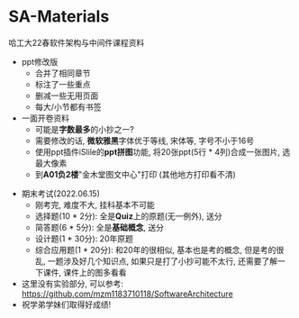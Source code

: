 # SA-Materials
哈工大22春软件架构与中间件课程资料

- ppt修改版
  * 合并了相同章节
  * 标注了一些重点
  * 删减一些无用页面
  * 每大/小节都有书签
- 一面开卷资料
  * 可能是**字数最多**的小抄之一?
  * 需要修改的话, **微软雅黑**字体优于等线, 宋体等, 字号不小于16号
  * 使用ppt插件iSlile的**ppt拼图**功能, 将20张ppt(5行 * 4列)合成一张图片, 选最大像素
  * 到**A01负2楼**"金木堂图文中心"打印 (其他地方打印看不清)

* 期末考试(2022.06.15)
  * 刚考完, 难度不大, 挂科基本不可能
  * 选择题(10 * 2分): 全是**Quiz**上的原题(无一例外), 送分
  * 简答题(6 * 5分): 全是**基础概念**, 送分
  * 设计题(1 * 30分): 20年原题
  * 综合应用题(1 * 20分): 和20年的很相似, 基本也是考的概念, 但是考的很乱, 一题涉及好几个知识点, 如果只是打了小抄可能不太行, 还需要了解一下课件, 课件上的图多看看
* 这里没有实验部分, 可以参考: https://github.com/mzm1183710118/SoftwareArchitecture
* 祝学弟学妹们取得好成绩! 
